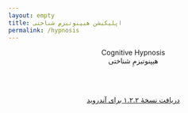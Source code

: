 ```yaml
---
layout: empty
title: اپلیکیشن هیپنوتیزمِ شناختی
permalink: /hypnosis
---
```


<section style="text-align:center">
<div style="direction:ltr">
Cognitive Hypnosis
</div>

<div style="direction:rtl">
هیپنوتیزمِ شناختی
</div>
</section>

<br /><br />
<section style="text-align:center">
<a href="/downloads/hypnosis_1.2.2.apk" style="direction:rtl">
دریافت نسخهٔ ۱.۲.۲ برای آندروید
</a>
</section>
